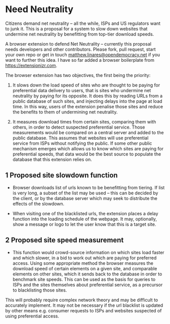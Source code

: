 # Need Neutrality

Citizens demand net neutrality – all the while, ISPs and US regulators want to junk it. This is a proposal for a system to slow down websites that undermine net neutrality by benefitting from top-tier download speeds.

A browser extension to defend Net Neutrality – currently this proposal needs developers and other contributors. Please fork, pull request, start your own repo or get in touch <matthew.linares@opendemocracy.net> if you want to further this idea. I have so far added a browser boilerplate from https://extensionizr.com.


The browser extension has two objectives, the first being the priority:

1) It slows down the load speed of sites who are thought to be paying for preferential data delivery to users, that is sites who undermine net neutrality by paying for its opposite. It does this by reading URLs from a public database of such sites, and injecting delays into the page at load time. In this way, users of the extension penalise those sites and reduce the benefits to them of undermining net neutrality.

2) It measures download times from certain sites, comparing them with others, in order to detect suspected preferential service. Those measurements would be compared on a central server and added to the public database. This assumes that websites will use preferential service from ISPs without notifying the public. If some other public mechanism emerges which allows us to know which sites are paying for preferential speeds, that data would be the best source to populate the database that this extension relies on.



## 1 Proposed site slowdown function


- Browser downloads list of urls known to be benefitting from tiering. If list is very long, a subset of the list may be used – this can be decided by the client, or by the database server which may seek to distribute the effects of the slowdown.

- When visiting one of the blacklisted urls, the extension places a delay function into the loading schedule of the webpage. It may, optionally, show a message or logo to let the user know that this is a target site.



## 2 Proposed site speed measurement


- This function would crowd-source information on which sites load faster and which slower, in a bid to work out which are paying for preferred access. Using some appropriate method the browser measures the download speed of certain elements on a given site, and comparable elements on other sites, which it sends back to the database in order to benchmark site speeds. This can be used as the basis for queries to ISPs and the sites themselves about preferential service, as a precursor to blacklisting those sites.

This will probably require complex network theory and may be difficult to accurately implement. It may not be necessary if the url blacklist is updated by other means e.g. consumer requests to ISPs and websites suspected of using preferential access.

